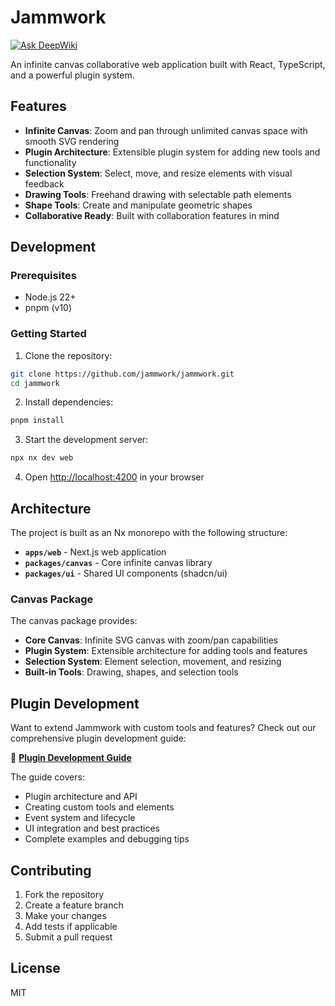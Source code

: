 # Jammwork

[![Ask DeepWiki](https://deepwiki.com/badge.svg)](https://deepwiki.com/jammwork/jammwork)

An infinite canvas collaborative web application built with React, TypeScript, and a powerful plugin system.

## Features

- **Infinite Canvas**: Zoom and pan through unlimited canvas space with smooth SVG rendering
- **Plugin Architecture**: Extensible plugin system for adding new tools and functionality  
- **Selection System**: Select, move, and resize elements with visual feedback
- **Drawing Tools**: Freehand drawing with selectable path elements
- **Shape Tools**: Create and manipulate geometric shapes
- **Collaborative Ready**: Built with collaboration features in mind

## Development

### Prerequisites

- Node.js 22+ 
- pnpm (v10)

### Getting Started

1. Clone the repository:
```bash
git clone https://github.com/jammwork/jammwork.git
cd jammwork
```

2. Install dependencies:
```bash
pnpm install
```

3. Start the development server:
```bash
npx nx dev web
```

4. Open [http://localhost:4200](http://localhost:4200) in your browser

## Architecture

The project is built as an Nx monorepo with the following structure:

- **`apps/web`** - Next.js web application
- **`packages/canvas`** - Core infinite canvas library
- **`packages/ui`** - Shared UI components (shadcn/ui)

### Canvas Package

The canvas package provides:

- **Core Canvas**: Infinite SVG canvas with zoom/pan capabilities
- **Plugin System**: Extensible architecture for adding tools and features
- **Selection System**: Element selection, movement, and resizing
- **Built-in Tools**: Drawing, shapes, and selection tools

## Plugin Development

Want to extend Jammwork with custom tools and features? Check out our comprehensive plugin development guide:

📖 **[Plugin Development Guide](./PLUGIN_DEVELOPMENT.md)**

The guide covers:
- Plugin architecture and API
- Creating custom tools and elements  
- Event system and lifecycle
- UI integration and best practices
- Complete examples and debugging tips

## Contributing

1. Fork the repository
2. Create a feature branch
3. Make your changes
4. Add tests if applicable
5. Submit a pull request

## License

MIT
